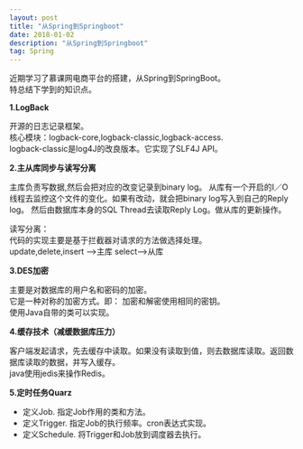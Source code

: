 ```yaml
---
layout: post
title: "从Spring到Springboot"
date: 2018-01-02
description: "从Spring到Springboot"
tag: Spring
---
```


近期学习了慕课网电商平台的搭建，从Spring到SpringBoot。<br>
特总结下学到的知识点。

**1.LogBack**

开源的日志记录框架。<br>
核心模块：logback-core,logback-classic,logback-access.<br>
logback-classic是log4J的改良版本。它实现了SLF4J API。

**2.主从库同步与读写分离**

主库负责写数据,然后会把对应的改变记录到binary log。 从库有一个开启的I／O 线程去监控这个文件的变化。如果有改动，就会把binary log写入到自己的Reply log。 然后由数据库本身的SQL Thread去读取Reply Log。做从库的更新操作。

读写分离：<br>
代码的实现主要是基于拦截器对请求的方法做选择处理。<br>
update,delete,insert -->主库   			select-->从库

**3.DES加密**

主要是对数据库的用户名和密码的加密。<br>
它是一种对称的加密方式。即： 加密和解密使用相同的密钥。<br>
使用Java自带的类可以实现。

**4.缓存技术（减缓数据库压力）**

客户端发起请求，先去缓存中读取。如果没有读取到值，则去数据库读取。返回数据库读取的数据，并写入缓存。<br>
java使用jedis来操作Redis。


**5.定时任务Quarz**

* 定义Job. 指定Job作用的类和方法。
* 定义Trigger. 指定Job的执行频率。cron表达式实现。
* 定义Schedule. 将Trigger和Job放到调度器去执行。











